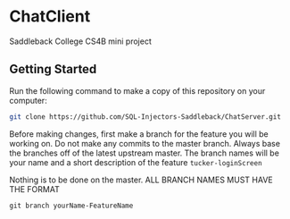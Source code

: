 # ChatClient

Saddleback College CS4B mini project

## Getting Started
Run the following command to make a copy of this repository on your computer:
```bash
git clone https://github.com/SQL-Injectors-Saddleback/ChatServer.git
```

Before making changes, first make a branch for the feature you will be working on. Do not make any commits to the master branch. 
Always base the branches off of the latest upstream master.
The branch names will be your name and a short description of the feature
`
tucker-loginScreen
`

Nothing is to be done on the master. ALL BRANCH NAMES MUST HAVE THE FORMAT 
```
git branch yourName-FeatureName
```
